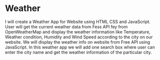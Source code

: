 # Weather
I  will create a Weather App for Website using HTML CSS and JavaScript. User will get the current weather data from Fess API fey from OpenWeatherMap and display the weather information like Temperature,  Weather condition, Humidity and Wind Speed according to the city on our website.
We will display the weather info on website from Free API using JavaScript.
In this weather app we will add one search box where user can enter the city name and get the weather information of the particular city.
